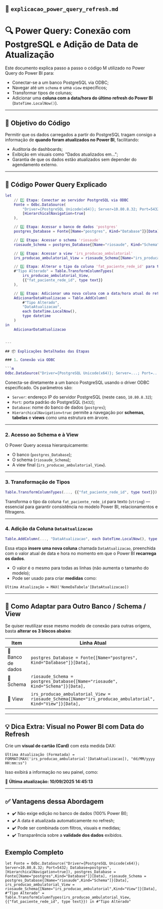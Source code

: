 
## 📄 `explicacao_power_query_refresh.md`

# 🔍 Power Query: Conexão com PostgreSQL e Adição de Data de Atualização

Este documento explica passo a passo o código M utilizado no Power Query do Power BI para:

- Conectar-se a um banco PostgreSQL via ODBC;
- Navegar até um `schema` e uma `view` específicos;
- Transformar tipos de colunas;
- Adicionar uma **coluna com a data/hora do último refresh do Power BI** (`DateTime.LocalNow()`).

---

## 🧠 Objetivo do Código

Permitir que os dados carregados a partir do PostgreSQL tragam consigo a informação de **quando foram atualizados no Power BI**, facilitando:

- Auditoria de dashboards;
- Exibição em visuais como "Dados atualizados em...";
- Garantia de que os dados estão atualizados sem depender do agendamento externo.

---

## 🔗 Código Power Query Explicado

```m
let
    // 1️⃣ Etapa: Conectar ao servidor PostgreSQL via ODBC
    Fonte = Odbc.DataSource(
        "Driver={PostgreSQL Unicode(x64)}; Server=10.80.8.32; Port=5432; Database=postgres",
        [HierarchicalNavigation=true]
    ),

    // 2️⃣ Etapa: Acessar o banco de dados 'postgres'
    postgres_Database = Fonte{[Name="postgres", Kind="Database"]}[Data],

    // 3️⃣ Etapa: Acessar o schema 'riosaude'
    riosaude_Schema = postgres_Database{[Name="riosaude", Kind="Schema"]}[Data],

    // 4️⃣ Etapa: Acessar a view 'irs_producao_ambulatorial'
    irs_producao_ambulatorial_View = riosaude_Schema{[Name="irs_producao_ambulatorial", Kind="View"]}[Data],

    // 5️⃣ Etapa: Alterar o tipo da coluna 'fat_paciente_rede_id' para texto
    #"Tipo Alterado" = Table.TransformColumnTypes(
        irs_producao_ambulatorial_View,
        {{"fat_paciente_rede_id", type text}}
    ),

    // 6️⃣ Etapa: Adicionar uma nova coluna com a data/hora atual do refresh
    AdicionarDataAtualizacao = Table.AddColumn(
        #"Tipo Alterado",
        "DataAtualizacao",
        each DateTime.LocalNow(),
        type datetime
    )
in
    AdicionarDataAtualizacao


---

## 📦 Explicações Detalhadas das Etapas

### 1. Conexão via ODBC

```m
Odbc.DataSource("Driver={PostgreSQL Unicode(x64)}; Server=...; Port=...; Database=...", ...)
```

Conecta-se diretamente a um banco PostgreSQL usando o driver ODBC especificado. Os parâmetros são:

* `Server`: endereço IP do servidor PostgreSQL (neste caso, `10.80.8.32`);
* `Port`: porta padrão do PostgreSQL (`5432`);
* `Database`: nome do banco de dados (`postgres`);
* `HierarchicalNavigation=true`: permite a navegação por **schemas**, **tabelas** e **views** como uma estrutura em árvore.

---

### 2. Acesso ao Schema e à View

O Power Query acessa hierarquicamente:

* O banco (`postgres_Database`);
* O schema (`riosaude_Schema`);
* A view final (`irs_producao_ambulatorial_View`).

---

### 3. Transformação de Tipos

```m
Table.TransformColumnTypes(..., {{"fat_paciente_rede_id", type text}})
```

Transforma o tipo da coluna `fat_paciente_rede_id` para texto (`string`) — essencial para garantir consistência no modelo Power BI, relacionamentos e filtragens.

---

### 4. Adição da Coluna `DataAtualizacao`

```m
Table.AddColumn(..., "DataAtualizacao", each DateTime.LocalNow(), type datetime)
```

Essa etapa **insere uma nova coluna** chamada `DataAtualizacao`, preenchida com o valor atual de data e hora no momento em que o Power BI **recarrega os dados**.

* O valor é o mesmo para todas as linhas (não aumenta o tamanho do modelo);
* Pode ser usado para criar **medidas** como:

```dax
Última Atualização = MAX('NomeDaTabela'[DataAtualizacao])
```

---

## 🔁 Como Adaptar para Outro Banco / Schema / View

Se quiser reutilizar esse mesmo modelo de conexão para outras origens, basta **alterar os 3 blocos abaixo**:

| Item              | Linha Atual                                                                                                | O que trocar                                                   |
| ----------------- | ---------------------------------------------------------------------------------------------------------- | -------------------------------------------------------------- |
| 🔸 Banco de dados | `postgres_Database = Fonte{[Name="postgres", Kind="Database"]}[Data],`                                     | Substituir `"postgres"` por `"novo_banco"`                     |
| 🔸 Schema         | `riosaude_Schema = postgres_Database{[Name="riosaude", Kind="Schema"]}[Data],`                             | Substituir `"riosaude"` por `"novo_schema"`                    |
| 🔸 View           | `irs_producao_ambulatorial_View = riosaude_Schema{[Name="irs_producao_ambulatorial", Kind="View"]}[Data],` | Substituir `"irs_producao_ambulatorial"` por `"sua_nova_view"` |

---

## 💡 Dica Extra: Visual no Power BI com Data do Refresh

Crie um **visual de cartão (Card)** com esta medida DAX:

```dax
Última Atualização (Formatada) =
FORMAT(MAX('irs_producao_ambulatorial'[DataAtualizacao]), "dd/MM/yyyy HH:mm:ss")
```

Isso exibirá a informação no seu painel, como:

📆 **Última atualização: 10/09/2025 14:45:13**

---

## ✅ Vantagens dessa Abordagem

* ✔️ Não exige edição no banco de dados (100% Power BI);
* ✔️ A data é atualizada automaticamente no refresh;
* ✔️ Pode ser combinada com filtros, visuais e medidas;
* ✔️ Transparência sobre a **validade dos dados** exibidos.

## Exemplo Completo
```dax
let Fonte = Odbc.DataSource("Driver={PostgreSQL Unicode(x64)}; Server=10.80.8.32; Port=5432; Database=postgres", [HierarchicalNavigation=true]), postgres_Database = Fonte{[Name="postgres",Kind="Database"]}[Data], riosaude_Schema = postgres_Database{[Name="riosaude",Kind="Schema"]}[Data], irs_producao_ambulatorial_View = riosaude_Schema{[Name="irs_producao_ambulatorial",Kind="View"]}[Data], #"Tipo Alterado" = Table.TransformColumnTypes(irs_producao_ambulatorial_View,{{"fat_paciente_rede_id", type text}}) in #"Tipo Alterado"
```
